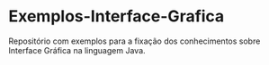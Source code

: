 # Exemplos-Interface-Grafica
Repositório com exemplos para a fixação dos conhecimentos sobre Interface Gráfica na linguagem Java.
